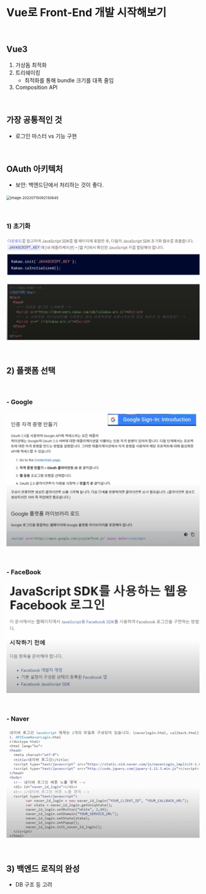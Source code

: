 # Vue로 Front-End 개발 시작해보기

​               

## Vue3

1. 가상돔 최적화
2. 트리쉐이킹
   * 최적화를 통해 bundle 크기를 대폭 줄임
3. Composition API

​                 

## 가장 공통적인 것

* 로그인 마스터 vs 기능 구현 

​                

## OAuth 아키텍처

* 보안: 백엔드단에서 처리하는 것이 좋다.

<img src="/Users/yang-yoseb/Library/Application Support/typora-user-images/image-20220715092130645.png" alt="image-20220715092130645" style="zoom:67%;" />

​             

### 1) 초기화

<img src="frontend_basic.assets/image-20220715092403325.png" alt="image-20220715092403325" style="zoom:50%;" />

​               

## 2) 플랫폼 선택

​                  

### - Google

![image-20220715092547979](frontend_basic.assets/image-20220715092547979.png)

​                

### - FaceBook

![image-20220715092609002](frontend_basic.assets/image-20220715092609002.png)

​               

### - Naver

![image-20220715092529829](frontend_basic.assets/image-20220715092529829.png)

​                     

## 3) 백엔드 로직의 완성

* DB 구조 등 고려





